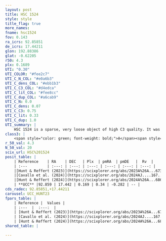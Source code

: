 ```yaml
---
layout: post
title: HSC 1524
style: style
title_flag: true
more_names: 
fname: hsc1524
fov: 0.143
ra_icrs: 92.85851
de_icrs: 17.44211
glon: 192.88386
glat: -0.62205
r50: 4.3
plx: 0.1689
UTI: "0.30"
UTI_COLOR: "#fee2c7"
UTI_C_N_COL: "#e0a6b3"
UTI_C_dens_COL: "#ebb1b3"
UTI_C_C3_COL: "#d4edca"
UTI_C_lit_COL: "#fee8cc"
UTI_C_dup_COL: "#a6cab9"
UTI_C_N: 0.0
UTI_C_dens: 0.07
UTI_C_C3: 0.75
UTI_C_lit: 0.33
UTI_C_dup: 1.0
UTI_summary: |
    HSC 1524 is a sparse, very loose object of high C3 quality. It was recently reported in the literature.<br><br><span style="color: #99180f; font-weight: bold;">Warning: </span>contains less than 25 stars with <i>P>0.5</i> estimated.
class3: |
    <span style="color: green; font-weight: bold;">A</span><span style="color: #FFC300; font-weight: bold;">B</span>
r_50_val: 4.3
N_50_val: 20
scix_url: HSC%201524
posit_table: |
    | Reference    | RA    | DEC   | Plx  | pmRA  | pmDE   |  Rv  |
    | :---         | :---: | :---: | :---: | :---: | :---: | :---: |
    |[Hunt & Reffert (2023)](https://scixplorer.org/abs/2023A%26A...673A.114H) | 92.865 | 17.441 | 0.187 | 0.329 | -0.278 | -- |
    |[Cavallo et al. (2024)](https://scixplorer.org/abs/2024AJ....167...12C) | 92.961 | 17.405 | 0.188 | -- | -- | -- |
    |[Hunt & Reffert (2024)](https://scixplorer.org/abs/2024A%26A...686A..42H) | 92.865 | 17.441 | 0.187 | 0.329 | -0.278 | -- |
    | **UCC** |92.859 | 17.442 | 0.169 | 0.34 | -0.282 | -- | 
cds_radec: 92.85851,+17.44211
carousel: UCC_HUNT23
fpars_table: |
    | Reference |  Values |
    | :---  |  :---:  |
    | [Hunt & Reffert (2023)](https://scixplorer.org/abs/2023A%26A...673A.114H) | `AV50=4.302, diffAV50=2.719, MOD50=13.578, logAge50=7.463` |
    | [Cavallo et al. (2024)](https://scixplorer.org/abs/2024AJ....167...12C) | `AV50=4.08, dMod50=13.2, logAge50=7.41, [Fe/H]50=-0.23` |
    | [Hunt & Reffert (2024)](https://scixplorer.org/abs/2024A%26A...686A..42H) | `MassJ=589.443` |
shared_table: |
    
---
```

